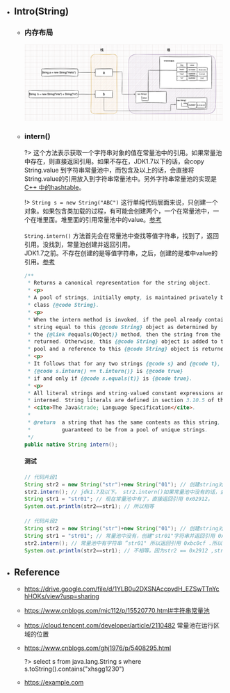 * ## Intro(String)

    + ### 内存布局

        ![](/.images/doc/base/string/string-memory-01.png ':size=99%')

    + ### intern()

        ?> 这个方法表示获取一个字符串对象的值在常量池中的引用。如果常量池中存在，则直接返回引用。如果不存在，JDK1.7以下的话，会copy String.value 到字符串常量池中，而包含及以上的话，会直接将String.value的引用放入到字符串常量池中。另外字符串常量池的实现是[C++ 中的hashtable](https://www.cnblogs.com/mic112/p/15520770.html#字符串常量池)。

        !> `String s = new String("ABC")` 这行单纯代码层面来说，只创建一个对象。如果包含类加载的过程，有可能会创建两个，一个在常量池中，一个在堆里面。堆里面的引用常量池中的value。[参考](https://stackoverflow.com/questions/19672427/string-s-new-stringxyz-how-many-objects-has-been-made-after-this-line-of)
        <br><br>`String.intern()` 方法首先会在常量池中查找等值字符串，找到了，返回引用。没找到，常量池创建并返回引用。
        <br>JDK1.7之前。不存在创建的是等值字符串，之后，创建的是堆中value的引用。[参考](https://blog.csdn.net/tyyking/article/details/82496901)

        ```java
        /**
         * Returns a canonical representation for the string object.
         * <p>
         * A pool of strings, initially empty, is maintained privately by the
         * class {@code String}.
         * <p>
         * When the intern method is invoked, if the pool already contains a
         * string equal to this {@code String} object as determined by
         * the {@link #equals(Object)} method, then the string from the pool is
         * returned. Otherwise, this {@code String} object is added to the
         * pool and a reference to this {@code String} object is returned.
         * <p>
         * It follows that for any two strings {@code s} and {@code t},
         * {@code s.intern() == t.intern()} is {@code true}
         * if and only if {@code s.equals(t)} is {@code true}.
         * <p>
         * All literal strings and string-valued constant expressions are
         * interned. String literals are defined in section 3.10.5 of the
         * <cite>The Java&trade; Language Specification</cite>.
         *
         * @return  a string that has the same contents as this string, but is
         *          guaranteed to be from a pool of unique strings.
         */
        public native String intern();
        ```

        <!-- panels:start -->
        <!-- div:title-panel -->
        #### 测试
        ```java
        // 代码片段1
        String str2 = new String("str")+new String("01"); // 创建string对象 0x02912。
        str2.intern(); // jdk1.7及以下。 str2.intern()如果常量池中没有的话，会创建 str2 0x02912。 . 所以 str2.intern() == str2
        String str1 = "str01"; // 现在常量池中有了，直接返回引用 0x02912。
        System.out.println(str2==str1); // 所以相等

        // 代码片段2
        String str2 = new String("str")+new String("01"); // 创建string对象 0x02912。
        String str1 = "str01"; // 常量池中没有，创建"str01"字符串并返回引用 0xbc0cf
        str2.intern(); // 常量池中有字符串 ”str01" 所以返回引用 0xbc0cf .所以 str2.intern()== str01 == 0xbc0cf 
        System.out.println(str2==str1); // 不相等。因为str2 == 0x2912 ,str1 = oxbc0cf
        ```
        <!-- panels:end -->

* ## Reference
    + https://drive.google.com/file/d/1YLB0u2DXSNAccpvdH_EZSwTTnYchHOKs/view?usp=sharing
    + https://www.cnblogs.com/mic112/p/15520770.html#字符串常量池
    + https://cloud.tencent.com/developer/article/2110482 常量池在运行区域的位置
    + https://www.cnblogs.com/ghj1976/p/5408295.html

        ?> select s from java.lang.String s where s.toString().contains("xhsgg1230")

    + https://example.com
